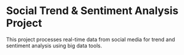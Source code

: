 # Social Trend & Sentiment Analysis Project

This project processes real-time data from social media for trend and sentiment analysis using big data tools.
